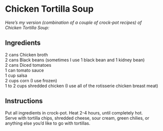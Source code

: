# Chicken Tortilla Soup

*Here’s my version (combination of a couple of crock-pot recipes) of Chicken Tortilla Soup:*

## Ingredients
2 cans Chicken broth  
2 cans Black beans (sometimes I use 1 black bean and 1 kidney bean)  
2 cans Diced tomatoes  
1 can tomato sauce  
1 cup salsa  
2 cups corn (I use frozen)  
1 to 2 cups shredded chicken (I use all of the rotisserie chicken breast meat)  

## Instructions
Put all ingredients in crock-pot. Heat 2-4 hours, until completely hot.  
Serve with tortilla chips, shredded cheese, sour cream, green chilies, or anything else you’d like to go
with tortillas.
